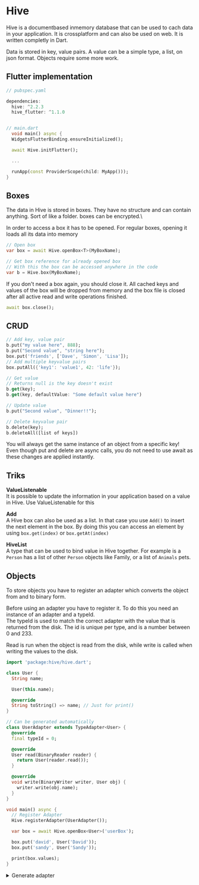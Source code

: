 # Hive

Hive is a documentbased inmemory database that can be used to cach data in your application. It is crossplatform and can also be used on web. It is written completly in Dart.

Data is stored in key, value pairs. A value can be a simple type, a list, on json format. Objects require some more work.

## Flutter implementation

```dart
// pubspec.yaml

dependencies:
  hive: ^2.2.3
  hive_flutter: ^1.1.0


// main.dart
  void main() async {
  WidgetsFlutterBinding.ensureInitialized();

  await Hive.initFlutter();

  ...

  runApp(const ProviderScope(child: MyApp()));
}
```

## Boxes

The data in Hive is stored in boxes. They have no structure and can contain anything. Sort of like a folder. boxes can be encrypted.\

In order to access a box it has to be opened. For regular boxes, opening it loads all its data into memory
```dart
// Open box
var box = await Hive.openBox<T>(MyBoxName);

// Get box reference for already opened box
// With this the box can be accessed anywhere in the code
var b = Hive.box(MyBoxName);
```

If you don't need a box again, you should close it. All cached keys and values of the box will be dropped from memory and the box file is closed after all active read and write operations finished.

```dart
await box.close();
```

## CRUD

```dart
// Add key, value pair
b.put("my value here", 888);
b.put("Second value", "string here");
box.put('friends', ['Dave', 'Simon', 'Lisa']);
// Add multiple keyvalue pairs
box.putAll({'key1': 'value1', 42: 'life'});

// Get value
// Returns null is the key doesn't exist
b.get(key);
b.get(key, defaultValue: "Some default value here")

// Update value
b.put("Second value", "Dinner!!");

// Delete keyvalue pair
b.delete(key);
b.deleteAll([list of keys])
```

You will always get the same instance of an object from a specific key!\
Even though put and delete are async calls, you do not need to use await as these changes are applied instantly.

## Triks

**ValueListenable**\
It is possible to update the information in your application based on a value in Hive. Use ValueListenable for this

**Add**\
A Hive box can also be used as a list. In that case you use `Add()` to insert the next element in the box. By doing this you can access an element by using `box.get(index)` or `box.getAt(index)`

**HiveList**\
A type that can be used to bind value in Hive together. For example is a `Person` has a list of other `Person` objects like Family, or a list of `Animals` pets.

## Objects

To store objects you have to register an adapter which converts the object from and to binary form.

Before using an adapter you have to register it. To do this you need an instance of an adapter and a typeId.\
The typeId is used to match the correct adapter with the value that is returned from the disk. The id is unique per type, and is a number between 0 and 233.

Read is run when the object is read from the disk, while write is called when writing the values to the disk.

```dart
import 'package:hive/hive.dart';

class User {
  String name;

  User(this.name);

  @override
  String toString() => name; // Just for print()
}

// Can be generated automatically
class UserAdapter extends TypeAdapter<User> {
  @override
  final typeId = 0;

  @override
  User read(BinaryReader reader) {
    return User(reader.read());
  }

  @override
  void write(BinaryWriter writer, User obj) {
    writer.write(obj.name);
  }
}

void main() async {
  // Register Adapter
  Hive.registerAdapter(UserAdapter()); 

  var box = await Hive.openBox<User>('userBox');

  box.put('david', User('David'));
  box.put('sandy', User('Sandy'));

  print(box.values);
}
```

<details>
  <summary>Generate adapter</summary>
  
NB!! Install `hive_generator` as a dependency!\
It is important that the name of the file, the hive object and the file to be generated match, see below.

Example to generate an adapter:\
`dart run build_runner build`

If this leads to an error, run `flutter clean` then try again.

```dart
import 'package:hive/hive.dart';

// This is the filename of the adapter that will be generated
part 'system_user.g.dart';

// Select a typeId
@HiveType(typeId: 1)
class SystemUser {

  // Select a unique id (in the type) to each field that should be saved. Theses should not be changed once the class is in use
  @HiveField(0)
  String name;

  @HiveField(1, defaultValue: 12)
  int age;

  @HiveField(2)
  List<Person> friends;
}

```

## Editing fields

Before editing fields of an adapter that is being used, keep this in mind:

- Don't change the field numbers for any existing fields.
- If you add new fields, any objects written by the "old" adapter can still be read by the new adapter. These fields are just ignored. Similarly, objects written by your new code can be read by your old code: the new field is ignored when parsing.
- Fields can be renamed and even changed from public to private or vice versa as long as the field number stays the same.
- Fields can be removed, as long as the field number is not used again in your updated class.
- Changing the type of a field is not supported. You should create a new one instead.
- You have to provide defaultValue for new non-nullable fields after enabling null safety.
</details>